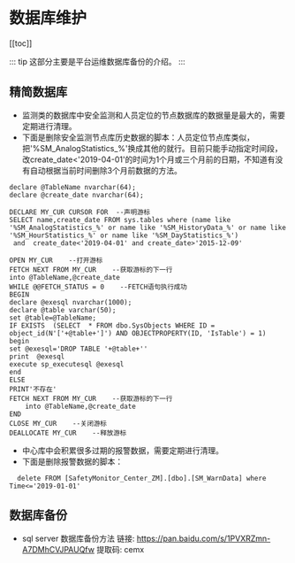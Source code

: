 # 数据库维护
[[toc]]

::: tip
这部分主要是平台运维数据库备份的介绍。
:::


## **精简数据库**

- 监测类的数据库中安全监测和人员定位的节点数据库的数据量是最大的，需要定期进行清理。
- 下面是删除安全监测节点库历史数据的脚本：人员定位节点库类似，把'%SM_AnalogStatistics_%'换成其他的就行。目前只能手动指定时间段，改create_date<'2019-04-01'的时间为1个月或三个月前的日期，不知道有没有自动根据当前时间删除3个月前数据的方法。

```shell
declare @TableName nvarchar(64);
declare @create_date nvarchar(64);
	
DECLARE MY_CUR CURSOR FOR  --声明游标
SELECT name,create_date FROM sys.tables where (name like '%SM_AnalogStatistics_%' or name like '%SM_HistoryData_%' or name like '%SM_HourStatistics_%' or name like '%SM_DayStatistics_%')
 and  create_date<'2019-04-01' and create_date>'2015-12-09'

OPEN MY_CUR    --打开游标
FETCH NEXT FROM MY_CUR    --获取游标的下一行
into @TableName,@create_date
WHILE @@FETCH_STATUS = 0    --FETCH语句执行成功 
BEGIN
declare @exesql nvarchar(1000);
declare @table varchar(50);
set @table=@TableName;
IF EXISTS  (SELECT  * FROM dbo.SysObjects WHERE ID = object_id(N'['+@table+']') AND OBJECTPROPERTY(ID, 'IsTable') = 1) 
begin
set @exesql='DROP TABLE '+@table+''
print  @exesql
execute sp_executesql @exesql
end
ELSE 
PRINT'不存在'
FETCH NEXT FROM MY_CUR    --获取游标的下一行
    into @TableName,@create_date
END
CLOSE MY_CUR    --关闭游标
DEALLOCATE MY_CUR    --释放游标
```

- 中心库中会积累很多过期的报警数据，需要定期进行清理。
- 下面是删除报警数据的脚本：

```shell
  delete FROM [SafetyMonitor_Center_ZM].[dbo].[SM_WarnData] where Time<='2019-01-01'
```

## 数据库备份

- sql server 数据库备份方法 链接: https://pan.baidu.com/s/1PVXRZmn-A7DMhCVJPAUQfw 提取码: cemx